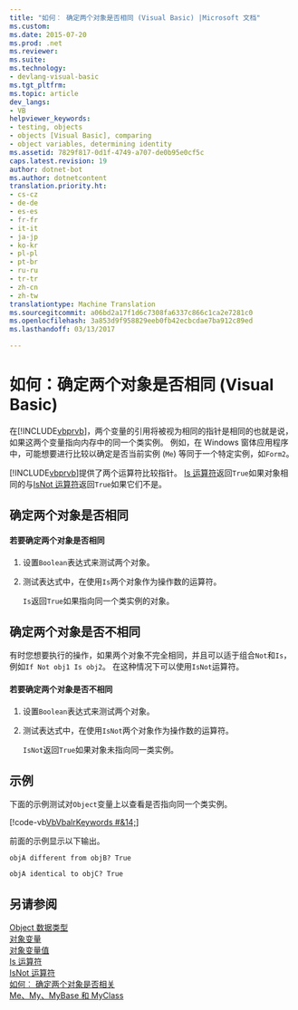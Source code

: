 ```yaml
---
title: "如何︰ 确定两个对象是否相同 (Visual Basic) |Microsoft 文档"
ms.custom: 
ms.date: 2015-07-20
ms.prod: .net
ms.reviewer: 
ms.suite: 
ms.technology:
- devlang-visual-basic
ms.tgt_pltfrm: 
ms.topic: article
dev_langs:
- VB
helpviewer_keywords:
- testing, objects
- objects [Visual Basic], comparing
- object variables, determining identity
ms.assetid: 7829f817-0d1f-4749-a707-de0b95e0cf5c
caps.latest.revision: 19
author: dotnet-bot
ms.author: dotnetcontent
translation.priority.ht:
- cs-cz
- de-de
- es-es
- fr-fr
- it-it
- ja-jp
- ko-kr
- pl-pl
- pt-br
- ru-ru
- tr-tr
- zh-cn
- zh-tw
translationtype: Machine Translation
ms.sourcegitcommit: a06bd2a17f1d6c7308fa6337c866c1ca2e7281c0
ms.openlocfilehash: 3a853d9f958829eeb0fb42ecbcdae7ba912c89ed
ms.lasthandoff: 03/13/2017

---
```

# <a name="how-to-determine-whether-two-objects-are-identical-visual-basic"></a>如何：确定两个对象是否相同 (Visual Basic)
在[!INCLUDE[vbprvb](../../../../csharp/programming-guide/concepts/linq/includes/vbprvb_md.md)]，两个变量的引用将被视为相同的指针是相同的也就是说，如果这两个变量指向内存中的同一个类实例。 例如，在 Windows 窗体应用程序中，可能想要进行比较以确定是否当前实例 (`Me`) 等同于一个特定实例，如`Form2`。  
  
 [!INCLUDE[vbprvb](../../../../csharp/programming-guide/concepts/linq/includes/vbprvb_md.md)]提供了两个运算符比较指针。 [Is 运算符](../../../../visual-basic/language-reference/operators/is-operator.md)返回`True`如果对象相同的与[IsNot 运算符](../../../../visual-basic/language-reference/operators/isnot-operator.md)返回`True`如果它们不是。  
  
## <a name="determining-if-two-objects-are-identical"></a>确定两个对象是否相同  
  
#### <a name="to-determine-if-two-objects-are-identical"></a>若要确定两个对象是否相同  
  
1.  设置`Boolean`表达式来测试两个对象。  
  
2.  测试表达式中，在使用`Is`两个对象作为操作数的运算符。  
  
     `Is`返回`True`如果指向同一个类实例的对象。  
  
## <a name="determining-if-two-objects-are-not-identical"></a>确定两个对象是否不相同  
 有时您想要执行的操作，如果两个对象不完全相同，并且可以适于组合`Not`和`Is`，例如`If Not obj1 Is obj2`。 在这种情况下可以使用`IsNot`运算符。  
  
#### <a name="to-determine-if-two-objects-are-not-identical"></a>若要确定两个对象是否不相同  
  
1.  设置`Boolean`表达式来测试两个对象。  
  
2.  测试表达式中，在使用`IsNot`两个对象作为操作数的运算符。  
  
     `IsNot`返回`True`如果对象未指向同一类实例。  
  
## <a name="example"></a>示例  
 下面的示例测试对`Object`变量上以查看是否指向同一个类实例。  
  
 [!code-vb[VbVbalrKeywords #&14;](../../../../visual-basic/language-reference/codesnippet/VisualBasic/how-to-determine-whether-two-objects-are-identical_1.vb)]  
  
 前面的示例显示以下输出。  
  
 `objA different from objB? True`  
  
 `objA identical to objC? True`  
  
## <a name="see-also"></a>另请参阅  
 [Object 数据类型](../../../../visual-basic/language-reference/data-types/object-data-type.md)   
 [对象变量](../../../../visual-basic/programming-guide/language-features/variables/object-variables.md)   
 [对象变量值](../../../../visual-basic/programming-guide/language-features/variables/object-variable-values.md)   
 [Is 运算符](../../../../visual-basic/language-reference/operators/is-operator.md)   
 [IsNot 运算符](../../../../visual-basic/language-reference/operators/isnot-operator.md)   
 [如何︰ 确定两个对象是否相关](../../../../visual-basic/programming-guide/language-features/variables/how-to-determine-whether-two-objects-are-related.md)   
 [Me、My、MyBase 和 MyClass](../../../../visual-basic/programming-guide/program-structure/me-my-mybase-and-myclass.md)

